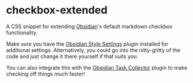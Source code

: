 # checkbox-extended

A CSS snippet for extending [Obsidian](https://obsidian.md/)'s default markdown checkbox functionality.

Make sure you have the [Obsidian Style Settings](https://github.com/mgmeyers/obsidian-style-settings) plugin installed for additional settings. Alternatively, you could go into the nitty-gritty of the code and just change it there yourself if that suits you.

You can also integrate this with the [Obsidian Task Collector](https://github.com/ebullient/obsidian-task-collector) plugin to make checking off things much faster!
